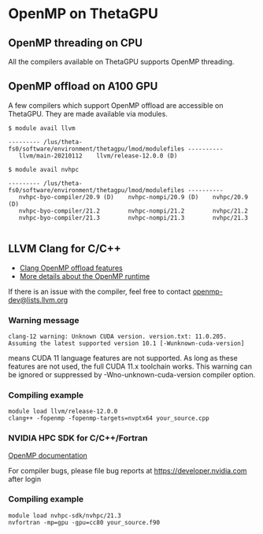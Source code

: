 # OpenMP on ThetaGPU
## OpenMP threading on CPU
All the compilers available on ThetaGPU supports OpenMP threading.

## OpenMP offload on A100 GPU
A few compilers which support OpenMP offload are accessible on ThetaGPU. They are made available via modules.
```
$ module avail llvm

--------- /lus/theta-fs0/software/environment/thetagpu/lmod/modulefiles ----------
   llvm/main-20210112    llvm/release-12.0.0 (D)

$ module avail nvhpc

--------- /lus/theta-fs0/software/environment/thetagpu/lmod/modulefiles ----------
   nvhpc-byo-compiler/20.9 (D)    nvhpc-nompi/20.9 (D)    nvhpc/20.9 (D)
   nvhpc-byo-compiler/21.2        nvhpc-nompi/21.2        nvhpc/21.2
   nvhpc-byo-compiler/21.3        nvhpc-nompi/21.3        nvhpc/21.3
 
 ```
 ## LLVM Clang for C/C++
- [Clang OpenMP offload features](https://clang.llvm.org/docs/OpenMPSupport.html#basic-support-for-cuda-devices) 
- [More details about the OpenMP runtime](https://openmp.llvm.org/docs/)

If there is an issue with the compiler, feel free to contact [openmp-dev@lists.llvm.org](https://mailto:openmp-dev@lists.llvm.org)

### Warning message

```clang-12 warning: Unknown CUDA version. version.txt: 11.0.205. Assuming the latest supported version 10.1 [-Wunknown-cuda-version]```

means CUDA 11 language features are not supported. As long as these features are not used, the full CUDA 11.x toolchain works. This warning can be ignored or suppressed by -Wno-unknown-cuda-version compiler option.

### Compiling example
```
module load llvm/release-12.0.0
clang++ -fopenmp -fopenmp-targets=nvptx64 your_source.cpp
```
### NVIDIA HPC SDK for C/C++/Fortran
[OpenMP documentation](https://docs.nvidia.com/hpc-sdk/compilers/hpc-compilers-user-guide/index.html#openmp-use)

For compiler bugs, please file bug reports at https://developer.nvidia.com after login

### Compiling example
```
module load nvhpc-sdk/nvhpc/21.3
nvfortran -mp=gpu -gpu=cc80 your_source.f90
```
